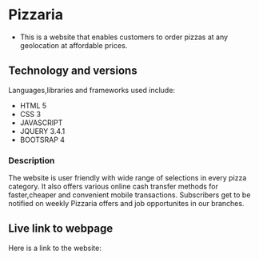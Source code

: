 # Pizzaria
+ This is a website that enables customers to order pizzas at any geolocation at affordable prices.

## Technology and versions
Languages,libraries and frameworks used include:
+ HTML 5
+ CSS 3
+ JAVASCRIPT
+ JQUERY 3.4.1
+ BOOTSRAP 4
### Description
The website is user friendly with wide range of selections in every pizza category.
It also offers various online cash transfer methods for faster,cheaper and convenient mobile transactions.
Subscribers get to be notified on weekly Pizzaria offers and job opportunites in our branches.

## Live link to webpage
Here is a link to the website:
